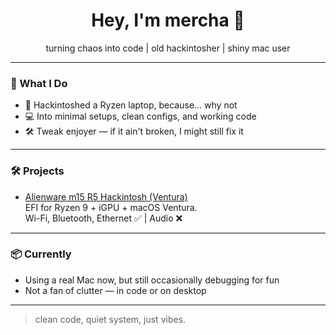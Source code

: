 <h1 align="center">Hey, I'm mercha 👋</h1>
<p align="center">turning chaos into code | old hackintosher | shiny mac user</p>

---

### 🔧 What I Do

- 🍎 Hackintoshed a Ryzen laptop, because... why not
- 💻 Into minimal setups, clean configs, and working code
- 🛠️ Tweak enjoyer — if it ain't broken, I might still fix it

---

### 🛠️ Projects

- [Alienware m15 R5 Hackintosh (Ventura)](https://github.com/egeozten/alienware-m15r5-hackintosh)  
  EFI for Ryzen 9 + iGPU + macOS Ventura.  
  Wi-Fi, Bluetooth, Ethernet ✅ | Audio ❌

---

### 📦 Currently

- Using a real Mac now, but still occasionally debugging for fun
- Not a fan of clutter — in code or on desktop

---

> clean code, quiet system, just vibes.
